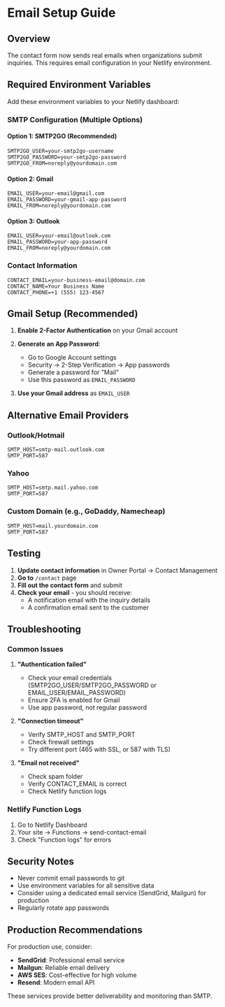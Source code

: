 # Email Setup Guide

## Overview
The contact form now sends real emails when organizations submit inquiries. This requires email configuration in your Netlify environment.

## Required Environment Variables

Add these environment variables to your Netlify dashboard:

### SMTP Configuration (Multiple Options)

#### Option 1: SMTP2GO (Recommended)
```
SMTP2GO_USER=your-smtp2go-username
SMTP2GO_PASSWORD=your-smtp2go-password
SMTP2GO_FROM=noreply@yourdomain.com
```

#### Option 2: Gmail
```
EMAIL_USER=your-email@gmail.com
EMAIL_PASSWORD=your-gmail-app-password
EMAIL_FROM=noreply@yourdomain.com
```

#### Option 3: Outlook
```
EMAIL_USER=your-email@outlook.com
EMAIL_PASSWORD=your-app-password
EMAIL_FROM=noreply@yourdomain.com
```

### Contact Information
```
CONTACT_EMAIL=your-business-email@domain.com
CONTACT_NAME=Your Business Name
CONTACT_PHONE=+1 (555) 123-4567
```

## Gmail Setup (Recommended)

1. **Enable 2-Factor Authentication** on your Gmail account
2. **Generate an App Password**:
   - Go to Google Account settings
   - Security → 2-Step Verification → App passwords
   - Generate a password for "Mail"
   - Use this password as `EMAIL_PASSWORD`

3. **Use your Gmail address** as `EMAIL_USER`

## Alternative Email Providers

### Outlook/Hotmail
```
SMTP_HOST=smtp-mail.outlook.com
SMTP_PORT=587
```

### Yahoo
```
SMTP_HOST=smtp.mail.yahoo.com
SMTP_PORT=587
```

### Custom Domain (e.g., GoDaddy, Namecheap)
```
SMTP_HOST=mail.yourdomain.com
SMTP_PORT=587
```

## Testing

1. **Update contact information** in Owner Portal → Contact Management
2. **Go to** `/contact` page
3. **Fill out the contact form** and submit
4. **Check your email** - you should receive:
   - A notification email with the inquiry details
   - A confirmation email sent to the customer

## Troubleshooting

### Common Issues

1. **"Authentication failed"**
   - Check your email credentials (SMTP2GO_USER/SMTP2GO_PASSWORD or EMAIL_USER/EMAIL_PASSWORD)
   - Ensure 2FA is enabled for Gmail
   - Use app password, not regular password

2. **"Connection timeout"**
   - Verify SMTP_HOST and SMTP_PORT
   - Check firewall settings
   - Try different port (465 with SSL, or 587 with TLS)

3. **"Email not received"**
   - Check spam folder
   - Verify CONTACT_EMAIL is correct
   - Check Netlify function logs

### Netlify Function Logs

1. Go to Netlify Dashboard
2. Your site → Functions → send-contact-email
3. Check "Function logs" for errors

## Security Notes

- Never commit email passwords to git
- Use environment variables for all sensitive data
- Consider using a dedicated email service (SendGrid, Mailgun) for production
- Regularly rotate app passwords

## Production Recommendations

For production use, consider:
- **SendGrid**: Professional email service
- **Mailgun**: Reliable email delivery
- **AWS SES**: Cost-effective for high volume
- **Resend**: Modern email API

These services provide better deliverability and monitoring than SMTP. 